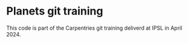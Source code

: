 # Planets git training

This code is part of the Carpentries git training deliverd at IPSL in April 2024.
